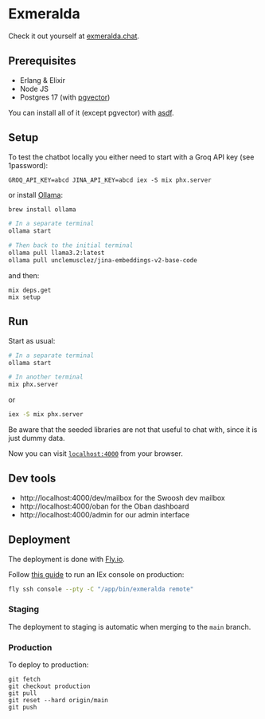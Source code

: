 # Exmeralda

Check it out yourself at [exmeralda.chat](https://exmeralda.chat).

## Prerequisites

- Erlang & Elixir
- Node JS
- Postgres 17 (with [pgvector](https://github.com/pgvector/pgvector))

You can install all of it (except pgvector) with [asdf](https://github.com/asdf-vm/asdf).

## Setup

To test the chatbot locally you either need to start with a Groq API key (see 1password):

`GROQ_API_KEY=abcd JINA_API_KEY=abcd iex -S mix phx.server`

 or install [Ollama](https://github.com/ollama/ollama):

```sh
brew install ollama

# In a separate terminal
ollama start

# Then back to the initial terminal
ollama pull llama3.2:latest
ollama pull unclemusclez/jina-embeddings-v2-base-code
```

and then:

```
mix deps.get
mix setup
```

## Run

Start as usual:

```sh
# In a separate terminal
ollama start

# In another terminal
mix phx.server
```

or

```sh
iex -S mix phx.server
```

Be aware that the seeded libraries are not that useful to chat with, since it is just dummy data.

Now you can visit [`localhost:4000`](http://localhost:4000) from your browser.

## Dev tools

- http://localhost:4000/dev/mailbox for the Swoosh dev mailbox
- http://localhost:4000/oban for the Oban dashboard
- http://localhost:4000/admin for our admin interface

## Deployment

The deployment is done with [Fly.io](https://fly.io/docs/elixir/).

Follow [this guide](https://fly.io/docs/elixir/the-basics/iex-into-running-app/) to run an IEx console on production:

```sh
fly ssh console --pty -C "/app/bin/exmeralda remote"
```


### Staging

The deployment to staging is automatic when merging to the `main` branch.

### Production

To deploy to production:

```
git fetch
git checkout production
git pull
git reset --hard origin/main
git push
```

